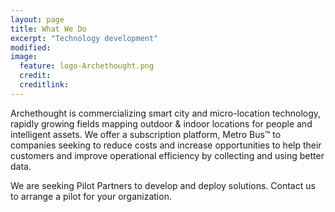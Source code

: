 ```yaml
---
layout: page
title: What We Do
excerpt: "Technology development"
modified: 
image:
  feature: logo-Archethought.png
  credit: 
  creditlink: 
---
```


Archethought is commercializing smart city and micro-location technology, rapidly growing fields mapping outdoor & indoor locations for people and intelligent assets. We offer a subscription platform, Metro Bus™ to companies seeking to reduce costs and increase opportunities to help their customers and improve operational efficiency by collecting and using better data.

We are seeking Pilot Partners to develop and deploy solutions. Contact us to arrange a pilot for your organization.





